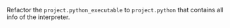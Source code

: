 Refactor the `project.python_executable` to `project.python` that contains all info of the interpreter.
